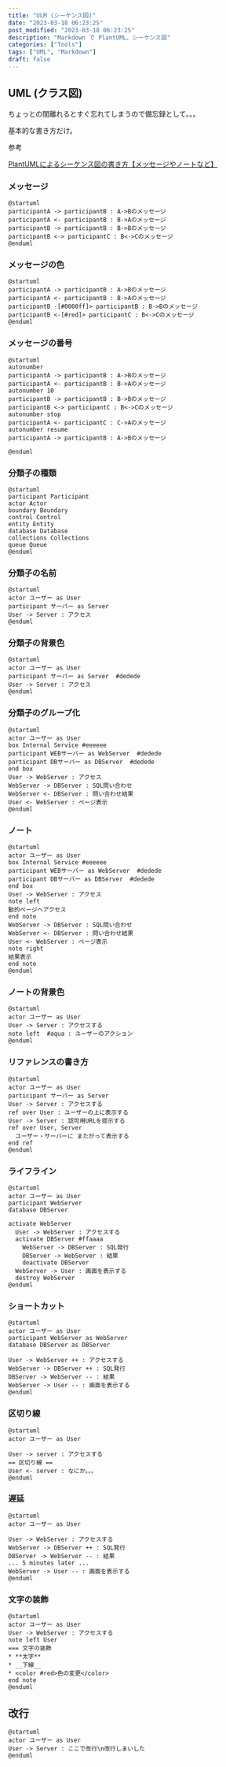 ```yaml
---
title: "ULM (シーケンス図)"
date: "2023-03-18 06:23:25"
post_modified: "2023-03-18 06:23:25"
description: "Markdown で PlantUML、シーケンス図"
categories: ["Tools"]
tags: ["UML", "Markdown"]
draft: false
---
```


## UML (クラス図)

ちょっとの間離れるとすぐ忘れてしまうので備忘録として。。。

基本的な書き方だけ。

参考

[PlantUMLによるシーケンス図の書き方【メッセージやノートなど】](https://applis.io/posts/plantuml-sequence-diagram)

### メッセージ

```puml
@startuml
participantA -> participantB : A->Bのメッセージ
participantA <- participantB : B->Aのメッセージ
participantB -> participantB : B->Bのメッセージ
participantB <-> participantC : B<->Cのメッセージ
@enduml
```

### メッセージの色

```puml
@startuml
participantA -> participantB : A->Bのメッセージ
participantA <- participantB : B->Aのメッセージ
participantB -[#0000ff]> participantB : B->Bのメッセージ
participantB <-[#red]> participantC : B<->Cのメッセージ
@enduml
```

### メッセージの番号

```puml
@startuml
autonumber
participantA -> participantB : A->Bのメッセージ
participantA <- participantB : B->Aのメッセージ
autonumber 10
participantB -> participantB : B->Bのメッセージ
participantB <-> participantC : B<->Cのメッセージ
autonumber stop
participantA <- participantC : C->Aのメッセージ
autonumber resume
participantA -> participantB : A->Bのメッセージ

@enduml
```

### 分類子の種類

```puml
@startuml
participant Participant
actor Actor
boundary Boundary
control Control
entity Entity
database Database
collections Collections
queue Queue
@enduml
```

### 分類子の名前

```puml
@startuml
actor ユーザー as User
participant サーバー as Server
User -> Server : アクセス
@enduml
```

### 分類子の背景色

```puml
@startuml
actor ユーザー as User
participant サーバー as Server  #dedede
User -> Server : アクセス
@enduml
```

### 分類子のグループ化

```puml
@startuml
actor ユーザー as User
box Internal Service #eeeeee
participant WEBサーバー as WebServer  #dedede
participant DBサーバー as DBServer  #dedede
end box
User -> WebServer : アクセス
WebServer -> DBServer : SQL問い合わせ
WebServer <- DBServer : 問い合わせ結果
User <- WebServer : ページ表示
@enduml
```

### ノート

```puml
@startuml
actor ユーザー as User
box Internal Service #eeeeee
participant WEBサーバー as WebServer  #dedede
participant DBサーバー as DBServer  #dedede
end box
User -> WebServer : アクセス
note left
動的ページへアクセス
end note
WebServer -> DBServer : SQL問い合わせ
WebServer <- DBServer : 問い合わせ結果
User <- WebServer : ページ表示
note right
結果表示
end note
@enduml
```

### ノートの背景色

```puml
@startuml
actor ユーザー as User
User -> Server : アクセスする
note left  #aqua : ユーザーのアクション
@enduml
```

### リファレンスの書き方

```puml
@startuml
actor ユーザー as User
participant サーバー as Server
User -> Server : アクセスする
ref over User : ユーザーの上に表示する
User -> Server : 認可用URLを提示する
ref over User, Server
  ユーザー・サーバーに またがって表示する
end ref
@enduml
```

### ライフライン

```puml
@startuml
actor ユーザー as User
participant WebServer
database DBServer

activate WebServer
  User -> WebServer : アクセスする
  activate DBServer #ffaaaa
    WebServer -> DBServer : SQL発行 
    DBServer -> WebServer : 結果 
    deactivate DBServer
  WebServer -> User : 画面を表示する
  destroy WebServer
@enduml
```

### ショートカット

```puml
@startuml
actor ユーザー as User
participant WebServer as WebServer
database DBServer as DBServer

User -> WebServer ++ : アクセスする
WebServer -> DBServer ++ : SQL発行 
DBServer -> WebServer -- : 結果 
WebServer -> User -- : 画面を表示する
@enduml
```

### 区切り線

```puml
@startuml
actor ユーザー as User

User -> server : アクセスする
== 区切り線 ==
User <- server : なにか。。。 
@enduml
```

### 遅延

```puml
@startuml
actor ユーザー as User

User -> WebServer : アクセスする
WebServer -> DBServer ++ : SQL発行 
DBServer -> WebServer -- : 結果 
... 5 minutes later ...
WebServer -> User -- : 画面を表示する
@enduml
```

### 文字の装飾

```puml
@startuml
actor ユーザー as User
User -> WebServer : アクセスする
note left User
=== 文字の装飾
* **太字**
* __下線__
* <color #red>色の変更</color>
end note
@enduml
```

## 改行

```puml
@startuml
actor ユーザー as User
User -> Server : ここで改行\n改行しまいした
@enduml
```
